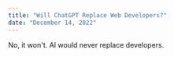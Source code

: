```yaml
---
title: "Will ChatGPT Replace Web Developers?"
date: "December 14, 2022"
---
```


No, it won't. AI would never replace developers.
